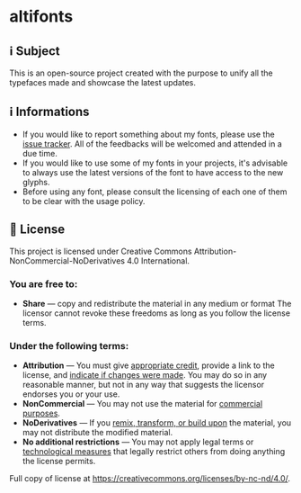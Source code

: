 # altifonts

## ℹ Subject
This is an open-source project created with the purpose to unify all the typefaces made and showcase the latest updates.

## ℹ Informations
- If you would like to report something about my fonts, please use the [issue tracker](https://github.com/Jeiii20/altifonts/issues). All of the feedbacks will be welcomed and attended in a due time.
- If you would like to use some of my fonts in your projects, it's advisable to always use the latest versions of the font to have access to the new glyphs.
- Before using any font, please consult the licensing of each one of them to be clear with the usage policy.

## 📖 License
This project is licensed under Creative Commons Attribution-NonCommercial-NoDerivatives 4.0 International.

### You are free to:
- **Share** — copy and redistribute the material in any medium or format
  The licensor cannot revoke these freedoms as long as you follow the license terms.

### Under the following terms:
- **Attribution** — You must give [appropriate credit](https://creativecommons.org/licenses/by-nc-nd/4.0/deed.en#ref-appropriate-credit), provide a link to the license, and [indicate if changes were made](https://creativecommons.org/licenses/by-nc-nd/4.0/deed.en#ref-indicate-changes). You may do so in any reasonable manner, but not in any way that suggests the licensor endorses you or your use.
- **NonCommercial** — You may not use the material for [commercial purposes](https://creativecommons.org/licenses/by-nc-nd/4.0/deed.en#ref-commercial-purposes).
- **NoDerivatives** — If you [remix, transform, or build upon](https://creativecommons.org/licenses/by-nc-nd/4.0/deed.en#ref-some-kinds-of-mods) the material, you may not distribute the modified material.
- **No additional restrictions** — You may not apply legal terms or [technological measures](https://creativecommons.org/licenses/by-nc-nd/4.0/deed.en#ref-technological-measures) that legally restrict others from doing anything the license permits.

Full copy of license at https://creativecommons.org/licenses/by-nc-nd/4.0/.
